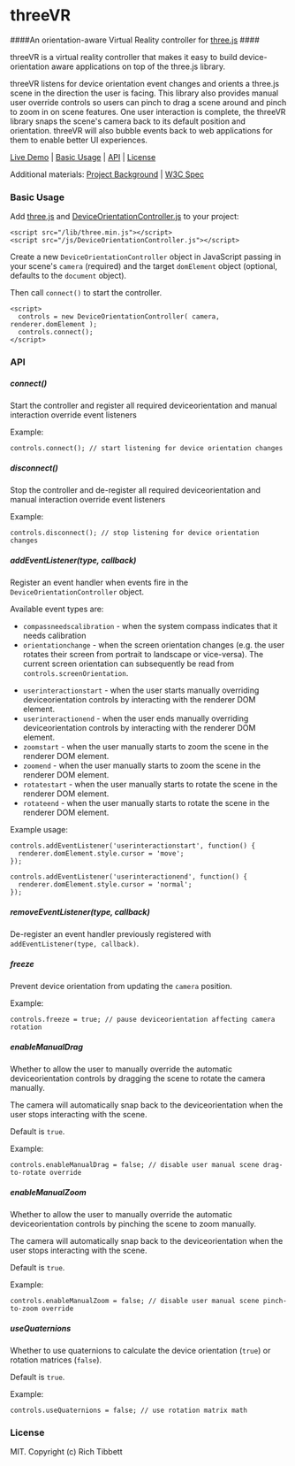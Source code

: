 threeVR
=======

####An orientation-aware Virtual Reality controller for [three.js](http://threejs.org) ####

threeVR is a virtual reality controller that makes it easy to build device-orientation aware applications on top of the three.js library.

threeVR listens for device orientation event changes and orients a three.js scene in the direction the user is facing. This library also provides manual user override controls so users can pinch to drag a scene around and pinch to zoom in on scene features. One user interaction is complete, the threeVR library snaps the scene's camera back to its default position and orientation. threeVR will also bubble events back to web applications for them to enable better UI experiences.

[Live Demo](http://richtr.github.io/threeVR/examples/vr_basic.html) | [Basic Usage](#basic-usage) | [API](#api) | [License](#license)

Additional materials: [Project Background](http://dev.opera.com/articles/view/w3c-device-orientation-usage/) | [W3C Spec](http://w3c.github.io/deviceorientation/spec-source-orientation.html)

### Basic Usage ###

Add [three.js]() and [DeviceOrientationController.js](https://github.com/richtr/threeVR/blob/master/js/DeviceOrientationController.js) to your project:

    <script src="/lib/three.min.js"></script>
    <script src="/js/DeviceOrientationController.js"></script>

Create a new `DeviceOrientationController` object in JavaScript passing in your scene's `camera` (required) and the target `domElement` object (optional, defaults to  the `document` object).

Then call `connect()` to start the controller.

    <script>
      controls = new DeviceOrientationController( camera, renderer.domElement );
      controls.connect();
    </script>

### API ###

##### connect() #####

Start the controller and register all required deviceorientation and manual interaction override event listeners

Example:

    controls.connect(); // start listening for device orientation changes
    
##### disconnect() #####

Stop the controller and de-register all required deviceorientation and manual interaction override event listeners

Example:

    controls.disconnect(); // stop listening for device orientation changes

##### addEventListener(type, callback) #####

Register an event handler when events fire in the `DeviceOrientationController` object.

Available event types are:

* `compassneedscalibration` - when the system compass indicates that it needs calibration
* `orientationchange` - when the screen orientation changes (e.g. the user rotates their screen from portrait to landscape or vice-versa). The current screen orientation can subsequently be read from `controls.screenOrientation`.
- `userinteractionstart` - when the user starts manually overriding deviceorientation controls by interacting with the renderer DOM element.
- `userinteractionend` - when the user ends manually overriding deviceorientation controls by interacting with the renderer DOM element.
- `zoomstart` - when the user manually starts to zoom the scene in the renderer DOM element.
- `zoomend` - when the user manually starts to zoom the scene in the renderer DOM element.
- `rotatestart` - when the user manually starts to rotate the scene in the renderer DOM element.
- `rotateend` - when the user manually starts to rotate the scene in the renderer DOM element.

Example usage:

    controls.addEventListener('userinteractionstart', function() {
      renderer.domElement.style.cursor = 'move';
    });

    controls.addEventListener('userinteractionend', function() {
      renderer.domElement.style.cursor = 'normal';
    });

##### removeEventListener(type, callback) #####

De-register an event handler previously registered with `addEventListener(type, callback)`.

##### freeze #####

Prevent device orientation from updating the `camera` position.

Example:

    controls.freeze = true; // pause deviceorientation affecting camera rotation

##### enableManualDrag #####

Whether to allow the user to manually override the automatic deviceorientation controls by dragging the scene to rotate the camera manually.

The camera will automatically snap back to the deviceorientation when the user stops interacting with the scene.

Default is `true`.

Example:

    controls.enableManualDrag = false; // disable user manual scene drag-to-rotate override

##### enableManualZoom #####

Whether to allow the user to manually override the automatic deviceorientation controls by pinching the scene to zoom manually.

The camera will automatically snap back to the deviceorientation when the user stops interacting with the scene.

Default is `true`.

Example:

    controls.enableManualZoom = false; // disable user manual scene pinch-to-zoom override

##### useQuaternions #####

Whether to use quaternions to calculate the device orientation (`true`) or rotation matrices (`false`).

Default is `true`.

Example:

    controls.useQuaternions = false; // use rotation matrix math

### License ###

MIT. Copyright (c) Rich Tibbett
